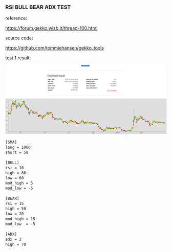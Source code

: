 ### RSI BULL BEAR ADX TEST

reference:

https://forum.gekko.wizb.it/thread-100.html

source code:

https://github.com/tommiehansen/gekko_tools

test 1 result:

![test 1 result](./test1.result.png)
```
[SMA]
long = 1000
short = 50

[BULL]
rsi = 10
high = 80
low = 60
mod_high = 5
mod_low = -5

[BEAR]
rsi = 15
high = 50
low = 20
mod_high = 15
mod_low  = -5

[ADX]
adx = 3
high = 70
```